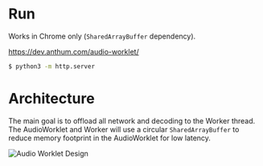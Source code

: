 
# Run

Works in Chrome only (`SharedArrayBuffer` dependency).

https://dev.anthum.com/audio-worklet/

```bash
$ python3 -m http.server
```

# Architecture

The main goal is to offload all network and decoding to the Worker thread.  The AudioWorklet and Worker will use a circular `SharedArrayBuffer` to reduce memory footprint in the AudioWorklet for low latency.

![Audio Worklet Design](https://user-images.githubusercontent.com/10064176/82397890-783abb00-9a1f-11ea-84a8-53345de465ea.png)
